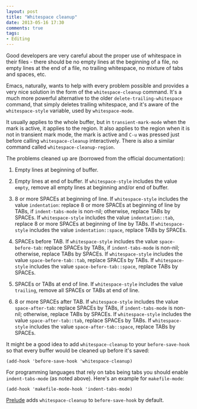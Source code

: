 ```yaml
---
layout: post
title: "Whitespace cleanup"
date: 2013-05-16 17:30
comments: true
tags:
- Editing
---
```


Good developers are very careful about the proper use of
whitespace in their files - there should be no empty lines at the
beginning of a file, no empty lines at the end of a file, no trailing
whitespace, no mixture of tabs and spaces, etc.

Emacs, naturally, wants to help with every problem possible and
provides a very nice solution in the form of the `whitespace-cleanup`
command. It's a much more powerful alternative to the older
`delete-trailing-whitespace` command, that simply deletes trailing
whitespace, and it's aware of the `whitespace-style` variable, used by `whitespace-mode`.

It usually applies to the whole buffer, but in `transient-mark-mode`
when the mark is active, it applies to the region.  It also
applies to the region when it is not in transient mark mode, the
mark is active and `C-u` was pressed just before
calling `whitespace-cleanup` interactively. There is also a similar
command called `whitespace-cleanup-region`.

The problems cleaned up are (borrowed from the official documentation):

1. Empty lines at beginning of buffer.

2. Empty lines at end of buffer.
   If `whitespace-style` includes the value `empty`, remove all
   empty lines at beginning and/or end of buffer.

3. 8 or more SPACEs at beginning of line.
   If `whitespace-style` includes the value `indentation`:
   replace 8 or more SPACEs at beginning of line by TABs, if
   `indent-tabs-mode` is non-nil; otherwise, replace TABs by
   SPACEs.
   If `whitespace-style` includes the value `indentation::tab`,
   replace 8 or more SPACEs at beginning of line by TABs.
   If `whitespace-style` includes the value `indentation::space`,
   replace TABs by SPACEs.

4. SPACEs before TAB.
   If `whitespace-style` includes the value `space-before-tab`:
   replace SPACEs by TABs, if `indent-tabs-mode` is non-nil;
   otherwise, replace TABs by SPACEs.
   If `whitespace-style` includes the value
   `space-before-tab::tab`, replace SPACEs by TABs.
   If `whitespace-style` includes the value
   `space-before-tab::space`, replace TABs by SPACEs.

5. SPACEs or TABs at end of line.
   If `whitespace-style` includes the value `trailing`, remove
   all SPACEs or TABs at end of line.

6. 8 or more SPACEs after TAB.
   If `whitespace-style` includes the value `space-after-tab`:
   replace SPACEs by TABs, if `indent-tabs-mode` is non-nil;
   otherwise, replace TABs by SPACEs.
   If `whitespace-style` includes the value
   `space-after-tab::tab`, replace SPACEs by TABs.
   If `whitespace-style` includes the value
   `space-after-tab::space`, replace TABs by SPACEs.

It might be a good idea to add `whitespace-cleanup` to your
`before-save-hook` so that every buffer would be cleaned up before it's saved:

``` elisp
(add-hook 'before-save-hook 'whitespace-cleanup)
```

For programming languages that rely on tabs being tabs you should
enable `indent-tabs-mode` (as noted above). Here's an example for
`makefile-mode`:

``` elisp
(add-hook 'makefile-mode-hook 'indent-tabs-mode)
```

[Prelude](https://github.com/bbatsov/prelude) adds
`whitespace-cleanup` to `before-save-hook` by default.
